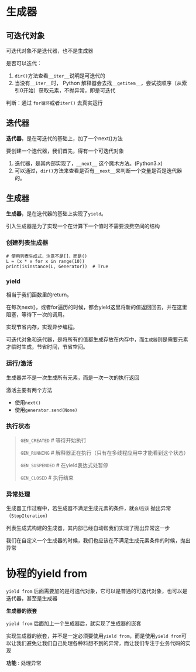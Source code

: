 # 生成器

## 可迭代对象

可迭代对象不是迭代器，也不是生成器

是否可以迭代：

1. `dir()`方法查看`__iter__`说明是可迭代的
2. 当没有`__iter__`时， Python 解释器会去找`__getitem__`，尝试按顺序（从索引0开始）获取元素，不抛异常，即是可迭代

判断：通过 `for循环`或者`iter()` 去真实运行

## 迭代器

**迭代器**，是在可迭代的基础上，加了一个next()方法

要创建一个迭代器，我们首先，得有一个可迭代对象

1. 迭代器，是其内部实现了，`__next__` 这个魔术方法。(Python3.x)
2. 可以通过，`dir()`方法来查看是否有`__next__`来判断一个变量是否是迭代器的。

## 生成器

**生成器**，是在迭代器的基础上实现了`yield`。

引入生成器是为了实现一个在计算下一个值时不需要浪费空间的结构

### 创建列表生成器

```
# 使用列表生成式，注意不是[]，而是()
L = (x * x for x in range(10))
print(isinstance(L, Generator))  # True
```

### yield

相当于我们函数里的return。

在每次next()，或者for遍历的时候，都会yield这里将新的值返回回去，并在这里阻塞，等待下一次的调用。

实现节省内存，实现异步编程。

可迭代对象和迭代器，是将所有的值都生成存放在内存中，而`生成器`则是需要元素才临时生成，节省时间，节省空间。

### 运行/激活

生成器并不是一次生成所有元素，而是一次一次的执行返回

激活主要有两个方法 

- 使用`next()` 
- 使用`generator.send(None)`

### 执行状态

> `GEN_CREATED` # 等待开始执行 
>
> `GEN_RUNNING` # 解释器正在执行（只有在多线程应用中才能看到这个状态） 
>
> `GEN_SUSPENDED` # 在yield表达式处暂停 
>
> `GEN_CLOSED` # 执行结束

### 异常处理

生成器工作过程中，若生成器不满足生成元素的条件，就`会`/`应该` 抛出异常（`StopIteration`）

列表生成式构建的生成器，其内部已经自动帮我们实现了抛出异常这一步

我们在自定义一个生成器的时候，我们也应该在不满足生成元素条件的时候，抛出异常

# 协程的yield from

`yield from` 后面需要加的是可迭代对象，它可以是普通的可迭代对象，也可以是迭代器，甚至是生成器

**生成器的嵌套**

`yield from` 后面加上一个生成器后，就实现了生成器的嵌套

实现生成器的嵌套，并不是一定必须要使用`yield from`，而是使用`yield from`可以让我们避免让我们自己处理各种料想不到的异常，而让我们专注于业务代码的实现

**功能** : 处理异常



